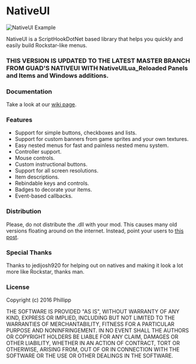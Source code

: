 # NativeUI
![NativeUI Example](http://i.imgur.com/nqD2Ty1.png)

NativeUI is a ScriptHookDotNet based library that helps you quickly and easily build Rockstar-like menus.

### THIS VERSION IS UPDATED TO THE LATEST MASTER BRANCH FROM GUAD'S NATIVEUI WITH NativeUILua_Reloaded Panels and Items and Windows additions.

### Documentation
Take a look at our [wiki page](https://github.com/Guad/NativeUI/wiki/Home).

### Features
* Support for simple buttons, checkboxes and lists.
* Support for custom banners from game sprites and your own textures.
* Easy nested menus for fast and painless nested menu system.
* Controller support.
* Mouse controls.
* Custom instructional buttons.
* Support for all screen resolutions.
* Item descriptions.
* Rebindable keys and controls.
* Badges to decorate your items.
* Event-based callbacks.

### Distribution
Please, do not distribute the .dll with your mod. This causes many old versions floating around on the internet. Instead, point your users to [this post](http://gtaforums.com/topic/809284-net-nativeui/).

### Special Thanks
Thanks to jedijosh920 for helping out on natives and making it look a lot more like Rockstar, thanks man.

### License
Copyright (c) 2016 Phillipp

THE SOFTWARE IS PROVIDED "AS IS", WITHOUT WARRANTY OF ANY KIND, EXPRESS OR IMPLIED, INCLUDING BUT NOT LIMITED TO THE WARRANTIES OF MERCHANTABILITY, FITNESS FOR A PARTICULAR PURPOSE AND NONINFRINGEMENT. IN NO EVENT SHALL THE AUTHORS OR COPYRIGHT HOLDERS BE LIABLE FOR ANY CLAIM, DAMAGES OR OTHER LIABILITY, WHETHER IN AN ACTION OF CONTRACT, TORT OR OTHERWISE, ARISING FROM, OUT OF OR IN CONNECTION WITH THE SOFTWARE OR THE USE OR OTHER DEALINGS IN THE SOFTWARE.
